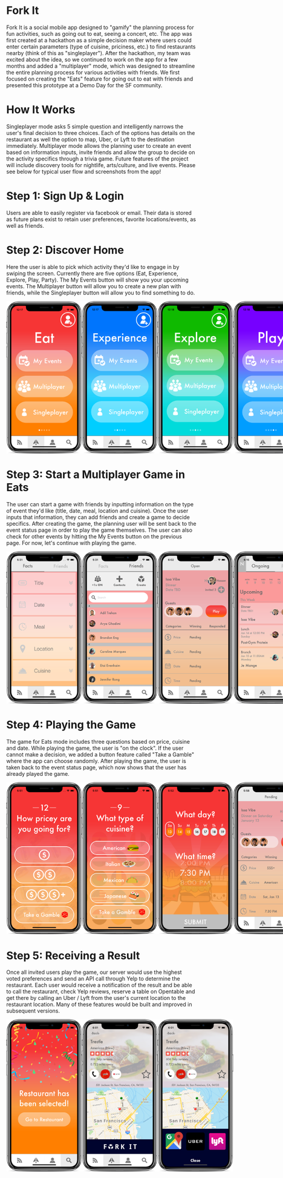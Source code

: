 # Fork It

Fork It is a social mobile app designed to "gamify" the planning process for fun activities, such as going out to eat, seeing a concert, etc. The app was first created at a hackathon as a simple decision maker where users could enter certain parameters (type of cuisine, priciness, etc.) to find restaurants nearby (think of this as "singleplayer"). After the hackathon, my team was excited about the idea, so we continued to work on the app for a few months and added a "multiplayer" mode, which was designed to streamline the entire planning process for various activities with friends. We first focused on creating the "Eats" feature for going out to eat with friends and presented this prototype at a Demo Day for the SF community.

# How It Works

Singleplayer mode asks 5 simple question and intelligently narrows the user's final decision to three choices. Each of the options has details on the restaurant as well the option to map, Uber, or Lyft to the destination immediately. Multiplayer mode allows the planning user to create an event based on information inputs, invite friends and allow the group to decide on the activity specifics through a trivia game. Future features of the project will include discovery tools for nightlife, arts/culture, and live events. Please see below for typical user flow and screenshots from the app!

# Step 1: Sign Up & Login

Users are able to easily register via facebook or email. Their data is stored as future plans exist to retain user preferences, favorite locations/events, as well as friends.

# Step 2: Discover Home

Here the user is able to pick which activity they'd like to engage in by swiping the screen. Currently there are five options (Eat, Experience, Explore, Play, Party). The My Events button will show you your upcoming events. The Multiplayer button will allow you to create a new plan with friends, while the Singleplayer button will allow you to find something to do.

<div style="display: flex; flex-direction: row;">
  <img width=200 src="/assets/screens/Eat-iphone.png"/>
  <img width=200 src="/assets/screens/Experience-iphone.png"/>
  <img width=200 src="/assets/screens/Explore-iphone.png"/>
  <img width=200 src="/assets/screens/Play-iphone.png"/>
  <img width=200 src="/assets/screens/Party-iphone.png"/>
</div>

# Step 3: Start a Multiplayer Game in Eats

The user can start a game with friends by inputting information on the type of event they'd like (title, date, meal, location and cuisine). Once the user inputs that information, they can add friends and create a game to decide specifics. After creating the game, the planning user will be sent back to the event status page in order to play the game themselves. The user can also check for other events by hitting the My Events button on the previous page. For now, let's continue with playing the game.

<div style="display: flex; flex-direction: row;">
  <img width=200 src="/assets/screens/Facts-iphone.png"/>
  <img width=200 src="/assets/screens/Friends-iphone.png"/>
  <img width=200 src="/assets/screens/Status1-iphone.png"/>
  <img width=200 src="/assets/screens/MyEvents-iphone.png"/>
</div>

# Step 4: Playing the Game

The game for Eats mode includes three questions based on price, cuisine and date. While playing the game, the user is "on the clock". If the user cannot make a decision, we added a button feature called "Take a Gamble" where the app can choose randomly. After playing the game, the user is taken back to the event status page, which now shows that the user has already played the game.

<div style="display: flex; flex-direction: row;">
  <img width=200 src="/assets/screens/Price-iphone.png"/>
  <img width=200 src="/assets/screens/Cuisine-iphone.png"/>
  <img width=200 src="/assets/screens/Date-iphone.png"/>
  <img width=200 src="/assets/screens/Status2-iphone.png"/>
</div>

# Step 5: Receiving a Result

Once all invited users play the game, our server would use the highest voted preferences and send an API call through Yelp to determine the restaurant. Each user would receive a notification of the result and be able to call the restaurant, check Yelp reviews, reserve a table on Opentable and get there by calling an Uber / Lyft from the user's current location to the restaurant location. Many of these features would be built and improved in subsequent versions.

<div style="display: flex; flex-direction: row;">
  <img width=200 src="/assets/screens/Selected-iphone.png"/>
  <img width=200 src="/assets/screens/Rest1-iphone.png"/>
  <img width=200 src="/assets/screens/Rest2-iphone.png"/>
</div>
